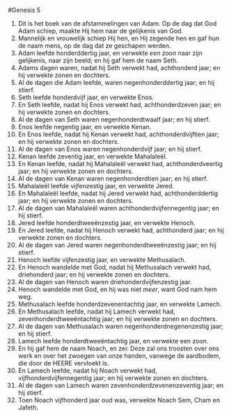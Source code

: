 #Genesis 5
1. Dit is het boek van de afstammelingen van Adam. Op de dag dat God Adam schiep, maakte Hij hem naar de gelijkenis van God.
2. Mannelijk en vrouwelijk schiep Hij hen, en Hij zegende hen en gaf hun de naam mens, op de dag dat ze geschapen werden.
3. Adam leefde honderddertig jaar, en verwekte *een zoon* naar zijn gelijkenis, naar zijn beeld; en hij gaf hem de naam Seth.
4. Adams dagen waren, nadat hij Seth verwekt had, achthonderd jaar; en hij verwekte zonen en dochters.
5. Al de dagen die Adam leefde, waren negenhonderddertig jaar; en hij stierf.
6. Seth leefde honderdvijf jaar, en verwekte Enos.
7. En Seth leefde, nadat hij Enos verwekt had, achthonderdzeven jaar; en hij verwekte zonen en dochters.
8. Al de dagen van Seth waren negenhonderdtwaalf jaar; en hij stierf.
9. Enos leefde negentig jaar, en verwekte Kenan.
10. En Enos leefde, nadat hij Kenan verwekt had, achthonderdvijftien jaar; en hij verwekte zonen en dochters.
11. Al de dagen van Enos waren negenhonderdvijf jaar; en hij stierf.
12. Kenan leefde zeventig jaar, en verwekte Mahalaleël.
13. En Kenan leefde, nadat hij Mahalaleël verwekt had, achthonderdveertig jaar; en hij verwekte zonen en dochters.
14. Al de dagen van Kenan waren negenhonderdtien jaar; en hij stierf.
15. Mahalaleël leefde vijfenzestig jaar, en verwekte Jered.
16. En Mahalaleël leefde, nadat hij Jered verwekt had, achthonderddertig jaar; en hij verwekte zonen en dochters.
17. Al de dagen van Mahalaleël waren achthonderdvijfennegentig jaar; en hij stierf.
18. Jered leefde honderdtweeënzestig jaar, en verwekte Henoch.
19. En Jered leefde, nadat hij Henoch verwekt had, achthonderd jaar; en hij verwekte zonen en dochters.
20. Al de dagen van Jered waren negenhonderdtweeënzestig jaar; en hij stierf.
21. Henoch leefde vijfenzestig jaar, en verwekte Methusalach.
22. En Henoch wandelde met God, nadat hij Methusalach verwekt had, driehonderd jaar; en hij verwekte zonen en dochters.
23. Al de dagen van Henoch waren driehonderdvijfenzestig jaar.
24. Henoch wandelde met God, en hij was niet *meer*, want God nam hem weg.
25. Methusalach leefde honderdzevenentachtig jaar, en verwekte Lamech.
26. En Methusalach leefde, nadat hij Lamech verwekt had, zevenhonderdtweeëntachtig jaar; en hij verwekte zonen en dochters.
27. Al de dagen van Methusalach waren negenhonderdnegenenzestig jaar; en hij stierf.
28. Lamech leefde honderdtweeëntachtig jaar, en verwekte een zoon.
29. En hij gaf hem de naam Noach, en zei: Deze zal ons troosten over ons werk en over het zwoegen van onze handen, vanwege de aardbodem, die door de HEERE vervloekt is.
30. En Lamech leefde, nadat hij Noach verwekt had, vijfhonderdvijfennegentig jaar; en hij verwekte zonen en dochters.
31. Al de dagen van Lamech waren zevenhonderdzevenenzeventig jaar; en hij stierf.
32. Toen Noach vijfhonderd jaar oud was, verwekte Noach Sem, Cham en Jafeth.
